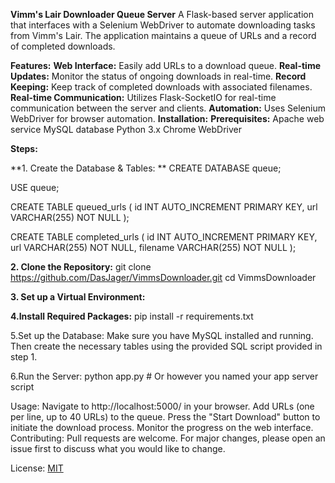 **Vimm's Lair Downloader Queue Server**
A Flask-based server application that interfaces with a Selenium WebDriver to automate downloading tasks from Vimm's Lair. The application maintains a queue of URLs and a record of completed downloads.

**Features:**
**Web Interface:** Easily add URLs to a download queue.
**Real-time Updates:** Monitor the status of ongoing downloads in real-time.
**Record Keeping:** Keep track of completed downloads with associated filenames.
**Real-time Communication:** Utilizes Flask-SocketIO for real-time communication between the server and clients.
**Automation:** Uses Selenium WebDriver for browser automation.
**Installation:**
**Prerequisites:**
Apache web service
MySQL database
Python 3.x
Chrome WebDriver

**Steps:**

**1. Create the Database & Tables:
**
CREATE DATABASE queue;

USE queue;

CREATE TABLE queued_urls (
    id INT AUTO_INCREMENT PRIMARY KEY,
    url VARCHAR(255) NOT NULL
);

CREATE TABLE completed_urls (
    id INT AUTO_INCREMENT PRIMARY KEY,
    url VARCHAR(255) NOT NULL,
    filename VARCHAR(255) NOT NULL
);


**2. Clone the Repository:**
    git clone https://github.com/DasJager/VimmsDownloader.git
    cd VimmsDownloader

**3. Set up a Virtual Environment:**


**4.Install Required Packages:**
    pip install -r requirements.txt


5.Set up the Database: Make sure you have MySQL installed and running. Then create the necessary tables using the provided SQL script provided in step 1.

6.Run the Server:
python app.py  # Or however you named your app server script

Usage:
Navigate to http://localhost:5000/ in your browser.
Add URLs (one per line, up to 40 URLs) to the queue.
Press the "Start Download" button to initiate the download process.
Monitor the progress on the web interface.
Contributing:
Pull requests are welcome. For major changes, please open an issue first to discuss what you would like to change.

License:
[MIT]([url](https://choosealicense.com/licenses/mit/)https://choosealicense.com/licenses/mit/)

